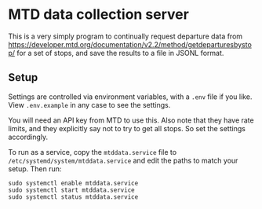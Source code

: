 # MTD data collection server

This is a very simply program to continually request departure data from <https://developer.mtd.org/documentation/v2.2/method/getdeparturesbystop/> for a set of stops, and save the results to a file in JSONL format.

## Setup

Settings are controlled via environment variables, with a `.env` file if you like. View `.env.example` in any case to see the settings.

You will need an API key from MTD to use this. Also note that they have rate limits, and they explicitly say not to try to get all stops. So set the settings accordingly.

To run as a service, copy the `mtddata.service` file to `/etc/systemd/system/mtddata.service` and edit the paths to match your setup. Then run:

```
sudo systemctl enable mtddata.service
sudo systemctl start mtddata.service
sudo systemctl status mtddata.service
```

